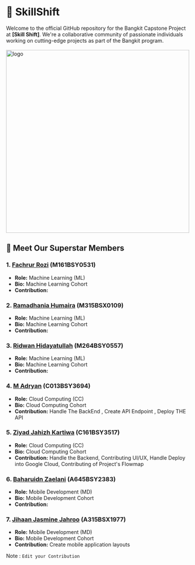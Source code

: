 
# 🚀 SkillShift
Welcome to the official GitHub repository for the Bangkit Capstone Project at **[Skill Shift]**. We're a collaborative community of passionate individuals working on cutting-edge projects as part of the Bangkit program.<br><br>
<img align="center" alt="logo" width="500" src="https://github.com/lowermoon/.github/blob/main/profile/22222.jpg">

## 🌟 Meet Our Superstar Members

### 1. [**Fachrur Rozi**](https://github.com/hailDev) (M161BSY0531)
   - **Role:** Machine Learning (ML)
   - **Bio:** Machine Learning Cohort
   - **Contribution:** 

### 2. [**Ramadhania Humaira**](https://github.com/hmrrh) (M315BSX0109)
   - **Role:** Machine Learning (ML)
   - **Bio:** Machine Learning Cohort
   - **Contribution:** 

### 3. [**Ridwan Hidayatullah**](https://github.com/R-Hidayatullah) (M264BSY0557)
   - **Role:** Machine Learning (ML)
   - **Bio:**  Machine Learning Cohort
   - **Contribution:**

### 4. [**M Adryan**](https://github.com/ryturN) (C013BSY3694)
   - **Role:** Cloud Computing (CC)
   - **Bio:**  Cloud Computing Cohort
   - **Contribution:** Handle The BackEnd , Create API Endpoint , Deploy THE API 

### 5. [**Ziyad Jahizh Kartiwa**](https://github.com/ZiyadZK) (C161BSY3517)
   - **Role:** Cloud Computing (CC)
   - **Bio:**  Cloud Computing Cohort
   - **Contribution:** Handle the Backend, Contributing UI/UX, Handle Deploy into Google Cloud, Contributing of Project's Flowmap

### 6. [**Baharuidn Zaelani**](https://github.com/BaharudinZaelani) (A645BSY2383)
   - **Role:** Mobile Development (MD)
   - **Bio:**  Mobile Development Cohort
   - **Contribution:**

### 7. [**Jihaan Jasmine Jahroo**](https://github.com/JejeTrue) (A315BSX1977)
   - **Role:** Mobile Development (MD)
   - **Bio:**  Mobile Development Cohort
   - **Contribution:** Create mobile application layouts


Note : ```Edit your Contribution```


